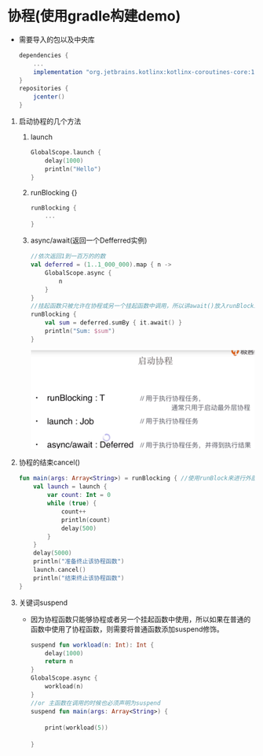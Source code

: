 

# 协程(使用gradle构建demo)

+ 需要导入的包以及中央库

  ```groovy
  dependencies {
      ...
      implementation "org.jetbrains.kotlinx:kotlinx-coroutines-core:1.1.1"
  }
  repositories {
      jcenter()
  }
  ```

1. 启动协程的几个方法

   1. launch

      ```kotlin
      GlobalScope.launch {
          delay(1000)
          println("Hello")
      }
      ```

   2. runBlocking {}

      ```kotlin
      runBlocking {
          ...
      }
      ```

   3. async/await(返回一个Defferred<T>实例)

      ```kotlin
      //依次返回1到一百万的的数
      val deferred = (1..1_000_000).map { n ->
          GlobalScope.async {
              n
          }
      }
      //挂起函数只被允许在协程或另一个挂起函数中调用，所以讲await()放入runBlocking中挂起，这是异步并行操作
      runBlocking {
          val sum = deferred.sumBy { it.await() }
          println("Sum: $sum")
      }
      ```

      ![1555549895805](../../images/1555549895805.png)

2. 协程的结束cancel()

   ```kotlin
   fun main(args: Array<String>) = runBlocking { //使用runBlock来进行外部线程和内部协程的切换
       val launch = launch {
           var count: Int = 0
           while (true) {
               count++
               println(count)
               delay(500)
           }
       }
       delay(5000)
       println("准备终止该协程函数")
       launch.cancel()
       println("结束终止该协程函数")
   }
   ```

   

   

3. 关键词suspend

   + 因为协程函数只能够协程或者另一个挂起函数中使用，所以如果在普通的函数中使用了协程函数，则需要将普通函数添加suspend修饰。

     ```kotlin
     suspend fun workload(n: Int): Int {
         delay(1000)
         return n
     }
     GlobalScope.async {
         workload(n)
     }
     //or 主函数在调用的时候也必须声明为suspend
     suspend fun main(args: Array<String>) {
     
         print(workload(5))
     
     }
     ```

     
